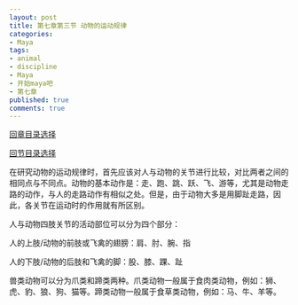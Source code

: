 ```yaml
---
layout: post
title: 第七章第三节 动物的运动规律
categories:
- Maya
tags:
- animal
- discipline
- Maya
- 开始maya吧
- 第七章
published: true
comments: true
---
```

<p><!--more--></p>

<p><a href="http://hivan.me/2008/03/20/begin-maya.html" target="_blank">回章目录选择</a></p>

<p><a href="http://hivan.me/2008/03/22/seventh-animal-key-animation.html" target="_blank">回节目录选择</a></p>

<p>在研究动物的运动规律时，首先应该对人与动物的关节进行比较，对比两者之间的相同点与不同点。动物的基本动作是：走、跑、跳、跃、飞、游等，尤其是动物走路的动作，与人的走路动作有相似之处。但是，由于动物大多是用脚趾走路，因此，各关节在运动时的作用就有所区别。</p>

<p>人与动物四肢关节的活动部位可以分为四个部分：</p>

<p>人的上肢/动物的前肢或飞禽的翅膀：肩、肘、腕、指</p>

<p>人的下肢/动物的后肢和飞禽的脚：股、膝、踝、趾</p>

<p>兽类动物可以分为爪类和蹄类两种。爪类动物一般属于食肉类动物，例如：狮、虎、豹、狼、狗、猫等。蹄类动物一般属于食草类动物，例如：马、牛、羊等。</p>
